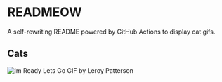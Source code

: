 # READMEOW

A self-rewriting README powered by GitHub Actions to display cat gifs.

## Cats

![Im Ready Lets Go GIF by Leroy Patterson](https://media2.giphy.com/media/CjmvTCZf2U3p09Cn0h/200.gif?cid=9acd02dawfpo7l1zl3lz3r1yh7ib0zq9p2ge49tybduvwyqk&ep=v1_gifs_search&rid=200.gif&ct=g)
